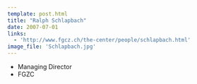 ```yaml
---
template: post.html
title: "Ralph Schlapbach"
date: 2007-07-01
links:
  - 'http://www.fgcz.ch/the-center/people/schlapbach.html'
image_file: 'Schlapbach.jpg'
---
```


* Managing Director
* FGZC

<!--more-->
